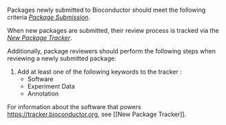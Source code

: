 Packages newly submitted to Bioconductor should meet the following criteria [_Package Submission_](http://www.bioconductor.org/developers/package-submission/).

When new packages are submitted, their review process is tracked via the [_New Package Tracker_](https://tracker.bioconductor.org).  

Additionally, package reviewers should perform the following steps when reviewing a newly submitted package:

1. Add at least one of the following keywords to the tracker :
    * Software
    * Experiment Data
    * Annotation

For information about the software that powers https://tracker.bioconductor.org, see [[New Package Tracker]].